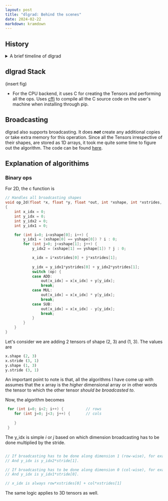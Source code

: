 ```yaml
---
layout: post
title: "dlgrad: Behind the scenes"
date: 2024-02-22
markdown: kramdown
---
```


##  History

<details>
<summary> A brief timeline of dlgrad </summary>

<ul>
<li> I started this project in 2022 with the intention of learning the fundamentals of deep learning. The initial version worked perfectly fine but was just a numpy wrapper.</li>
<li> In early 2024, I revisted the project and realised that I didnt learn or do much since most of the heavy lifting was done by numpy and this bothered me.</li>
<li> Hence, I began to rewrite dlgrad, well, in a stupid way. </li>
<li> Since, I didnt want to rely on numpy at all, I needed some way of creating the tensors. My genius idea was, let me write C code in python, compile them as a shared file (using subprocess) and load them into python. Suprisingly it worked. The rational was, I wanted *dlgrad* to be a simple pip install, and didnt want to deal with compiling C code.</li>
<li> However, it was becoming really difficult to manage tensors in C and using them in python. Things were only getting complicated as I sarted to add new ops, losses, etc. And I spent around 8 months doing this. Yea 8 months !!!</li>
<li> At this point I became frustated at myself, saddend by the fact that I am not able to do this.</li>
<li> Then I was looking at [llm.c](https://github.com/karpathy/llm.c), and I wondered, why am I complicating things. All this complexity was arising from the fact that I didnt want to compile C code when installing. But, by doing that, I will drasctically improve performance, increase speed and reduce complexity.</li>
<li> I am not worried about the time since, as Andrej Karpathy mentions in the Lex podcast, these are just scar tissues. I have learnt from the mistake and hopefully will not repeat it in the future :). Hence, the lesson learnt here is that,      
    <ul>
        <li> <b> Don't complicate things. </b> </li>
        <li> <b> Before starting out on a project, layout a plan, figure out how you are going to do things beforehand, so that in the future, after putting so much effort on something, it should not come to a hault, because, you didnt think it through enough. </b> </li>
    </ul>
</li>
</ul>
</details>


## dlgrad Stack

(insert fig)

- For the CPU backend, it uses C for creating the Tensors and performing all the ops. Uses [cffi](https://cffi.readthedocs.io/en/stable/) to compile all the C source code on the user's machine when installing through pip.

## Broadcasting

dlgrad also supports broadcasting. It does <i><b>not</b></i> create any additional copies or take extra memory for this operation. Since all the Tensors irrespective of their shapes, are stored as 1D arrays, it took me quite some time to figure out the algorithm. The code can be found [here](https://github.com/NavneetKanna/dlgrad/tree/main/dlgrad/src/c).


## Explanation of algorithims

### Binary ops

For 2D, the c function is

```c
// Handles all broadcasting shapes
void op_2d(float *x, float *y, float *out, int *xshape, int *xstrides, int *yshape, int *ystrides, int op)
{
    int x_idx = 0;
    int y_idx = 0;
    int y_idx2 = 0;
    int y_idx1 = 0;

    for (int i=0; i<xshape[0]; i++) {
        y_idx1 = (xshape[0] == yshape[0]) ? i : 0;
        for (int j=0; j<xshape[1]; j++) {
            y_idx2 = (xshape[1] == yshape[1]) ? j : 0;

            x_idx = i*xstrides[0] + j*xstrides[1];
            
            y_idx = y_idx1*ystrides[0] + y_idx2*ystrides[1];
            switch (op) {
            case ADD:
                out[x_idx] = x[x_idx] + y[y_idx];
                break;
            case MUL:
                out[x_idx] = x[x_idx] * y[y_idx];
                break;
            case SUB:
                out[x_idx] = x[x_idx] - y[y_idx];
                break;
            }
        }
    }
}
```

Let's consider we are adding 2 tensors of shape (2, 3) and (1, 3). The values are

```python
x.shape (2, 3)
x.stride (3, 1)
y.shape (1, 3)
y.stride (3, 1)
```

An important point to note is that, all the algorithms I have come up with assumes that the x array is the *higher* dimensional array or in other words the tensor to which the other tensor *should be broadcasted to*.

Now, the algorithm becomes

```c
 for (int i=0; i<2; i++) {          // rows
    for (int j=0; j<3; j++) {       // cols
    
    }
 }
```

The y_idx is simple *i* or *j* based on which dimension broadcasting has to be done multiplied by the stride.

```c

// If broadcasting has to be done along dimension 1 (row-wise), for example, (2, 3) and (1, 3), then y_idx1 is always 0 and y_idx2 is (0, 1, 2). 
// And y_idx is y_idx2*stride[1].

// If broadcasting has to be done along dimension 0 (col-wise), for example, (2, 3) and (2, 1), then y_idx1 is always (0, 1) and y_idx2 is always 0. 
// And y_idx is y_idx1*stride[0].

// x_idx is always row*xstrides[0] + col*xstrides[1]
```

The same logic applies to 3D tensors as well.
